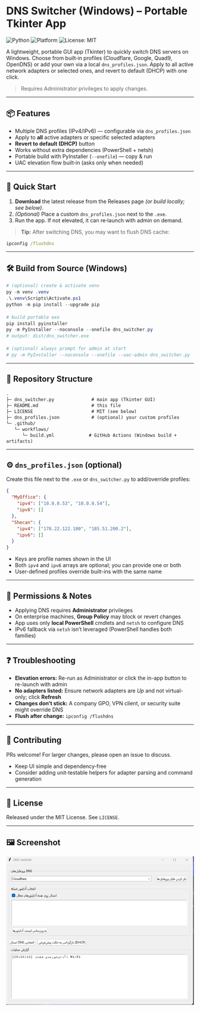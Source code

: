 # DNS Switcher (Windows) – Portable Tkinter App

![Python](https://img.shields.io/badge/Python-3.10%2B-blue)
![Platform](https://img.shields.io/badge/Platform-Windows-2ea44f)
![License: MIT](https://img.shields.io/badge/License-MIT-yellow)

A lightweight, portable GUI app (Tkinter) to quickly switch DNS servers on Windows. Choose from built‑in profiles (Cloudflare, Google, Quad9, OpenDNS) or add your own via a local `dns_profiles.json`. Apply to all active network adapters or selected ones, and revert to default (DHCP) with one click.

> Requires Administrator privileges to apply changes.

---

## 📦 Features
- Multiple DNS profiles (IPv4/IPv6) — configurable via `dns_profiles.json`
- Apply to **all** active adapters or specific selected adapters
- **Revert to default (DHCP)** button
- Works without extra dependencies (PowerShell + netsh)
- Portable build with PyInstaller (`--onefile`) — copy & run
- UAC elevation flow built‑in (asks only when needed)

---

## 🚀 Quick Start
1. **Download** the latest release from the Releases page *(or build locally; see below)*.
2. *(Optional)* Place a custom `dns_profiles.json` next to the `.exe`.
3. Run the app. If not elevated, it can re‑launch with admin on demand.

> **Tip:** After switching DNS, you may want to flush DNS cache:
```bat
ipconfig /flushdns
```

---

## 🛠 Build from Source (Windows)
```powershell
# (optional) create & activate venv
py -m venv .venv
.\.venv\Scripts\Activate.ps1
python -m pip install --upgrade pip

# build portable exe
pip install pyinstaller
py -m PyInstaller --noconsole --onefile dns_switcher.py
# output: dist/dns_switcher.exe

# (optional) always prompt for admin at start
# py -m PyInstaller --noconsole --onefile --uac-admin dns_switcher.py
```

---

## 📁 Repository Structure
```
.
├─ dns_switcher.py              # main app (Tkinter GUI)
├─ README.md                    # this file
├─ LICENSE                      # MIT (see below)
├─ dns_profiles.json            # (optional) your custom profiles
└─ .github/
   └─ workflows/
      └─ build.yml             # GitHub Actions (Windows build + artifacts)
```

---

## ⚙️ `dns_profiles.json` (optional)
Create this file next to the `.exe` or `dns_switcher.py` to add/override profiles:
```json
{
  "MyOffice": {
    "ipv4": ["10.0.0.53", "10.0.0.54"],
    "ipv6": []
  },
  "Shecan": {
    "ipv4": ["178.22.122.100", "185.51.200.2"],
    "ipv6": []
  }
}
```
- Keys are profile names shown in the UI
- Both `ipv4` and `ipv6` arrays are optional; you can provide one or both
- User-defined profiles override built-ins with the same name

---

## 🔐 Permissions & Notes
- Applying DNS requires **Administrator** privileges
- On enterprise machines, **Group Policy** may block or revert changes
- App uses only **local PowerShell** cmdlets and `netsh` to configure DNS
- IPv6 fallback via `netsh` isn’t leveraged (PowerShell handles both families)

---

## ❓ Troubleshooting
- **Elevation errors:** Re-run as Administrator or click the in-app button to re-launch with admin
- **No adapters listed:** Ensure network adapters are *Up* and not virtual-only; click **Refresh**
- **Changes don’t stick:** A company GPO, VPN client, or security suite might override DNS
- **Flush after change:** `ipconfig /flushdns`

---

## 🤝 Contributing
PRs welcome! For larger changes, please open an issue to discuss.

- Keep UI simple and dependency‑free
- Consider adding unit‑testable helpers for adapter parsing and command generation

---

## 📝 License
Released under the MIT License. See `LICENSE`.

---

## 🖼️ Screenshot

![DNS Switcher UI](docs/screenshot-ui.png)
